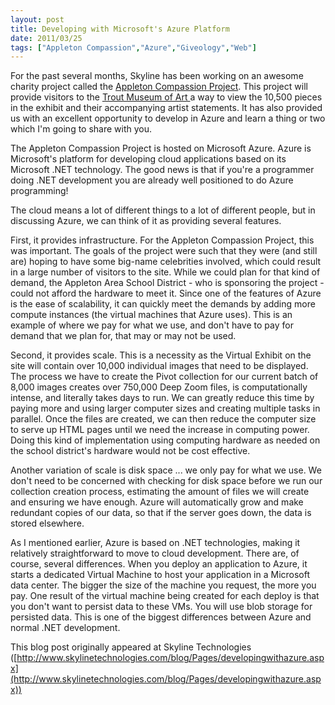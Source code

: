 ```yaml
---
layout: post
title: Developing with Microsoft's Azure Platform
date: 2011/03/25
tags: ["Appleton Compassion","Azure","Giveology","Web"]
---
```


For the past several months, Skyline has been working on an awesome charity project called the [Appleton Compassion Project](http://www.appletoncompassion.org/). This project will provide visitors to the [Trout Museum of Art ](http://www.troutmuseum.org/)a way to view the 10,500 pieces in the exhibit and their accompanying artist statements. It has also provided us with an excellent opportunity to develop in Azure and learn a thing or two which I'm going to share with you.

The Appleton Compassion Project is hosted on Microsoft Azure. Azure is Microsoft's platform for developing cloud applications based on its Microsoft .NET technology. The good news is that if you're a programmer doing .NET development you are already well positioned to do Azure programming!

The cloud means a lot of different things to a lot of different people, but in discussing Azure, we can think of it as providing several features.

First, it provides infrastructure. For the Appleton Compassion Project, this was important. The goals of the project were such that they were (and still are) hoping to have some big-name celebrities involved, which could result in a large number of visitors to the site. While we could plan for that kind of demand, the Appleton Area School District - who is sponsoring the project - could not afford the hardware to meet it. Since one of the features of Azure is the ease of scalability, it can quickly meet the demands by adding more compute instances (the virtual machines that Azure uses). This is an example of where we pay for what we use, and don't have to pay for demand that we plan for, that may or may not be used.

Second, it provides scale. This is a necessity as the Virtual Exhibit on the site will contain over 10,000 individual images that need to be displayed. The process we have to create the Pivot collection for our current batch of 8,000 images creates over 750,000 Deep Zoom files, is computationally intense, and literally takes days to run. We can greatly reduce this time by paying more and using larger computer sizes and creating multiple tasks in parallel. Once the files are created, we can then reduce the computer size to serve up HTML pages until we need the increase in computing power. Doing this kind of implementation using computing hardware as needed on the school district's hardware would not be cost effective.

Another variation of scale is disk space ... we only pay for what we use. We don't need to be concerned with checking for disk space before we run our collection creation process, estimating the amount of files we will create and ensuring we have enough. Azure will automatically grow and make redundant copies of our data, so that if the server goes down, the data is stored elsewhere.

As I mentioned earlier, Azure is based on .NET technologies, making it relatively straightforward to move to cloud development. There are, of course, several differences. When you deploy an application to Azure, it starts a dedicated Virtual Machine to host your application in a Microsoft data center. The bigger the size of the machine you request, the more you pay. One result of the virtual machine being created for each deploy is that you don't want to persist data to these VMs. You will use blob storage for persisted data. This is one of the biggest differences between Azure and normal .NET development.

This blog post originally appeared at Skyline Technologies ([http://www.skylinetechnologies.com/blog/Pages/developingwithazure.aspx](http://www.skylinetechnologies.com/blog/Pages/developingwithazure.aspx))